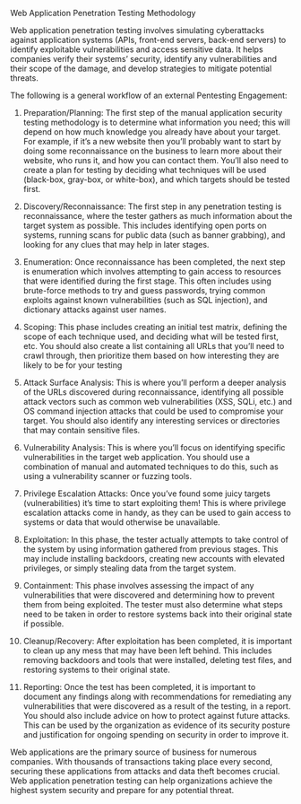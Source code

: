 Web Application Penetration Testing Methodology

Web application penetration testing involves simulating cyberattacks against application systems (APIs, front-end servers, back-end servers) to identify exploitable vulnerabilities and access sensitive data. It helps companies verify their systems’ security, identify any vulnerabilities and their scope of the damage, and develop strategies to mitigate potential threats.

The following is a general workflow of an external Pentesting Engagement:

1. Preparation/Planning: The first step of the manual application security testing methodology is to determine what information you need; this will depend on how much knowledge you already have about your target. For example, if it’s a new website then you’ll probably want to start by doing some reconnaissance on the business to learn more about their website, who runs it, and how you can contact them. You’ll also need to create a plan for testing by deciding what techniques will be used (black-box, gray-box, or white-box), and which targets should be tested first.

2. Discovery/Reconnaissance: The first step in any penetration testing is reconnaissance, where the tester gathers as much information about the target system as possible. This includes identifying open ports on systems, running scans for public data (such as banner grabbing), and looking for any clues that may help in later stages.

3. Enumeration: Once reconnaissance has been completed, the next step is enumeration which involves attempting to gain access to resources that were identified during the first stage. This often includes using brute-force methods to try and guess passwords, trying common exploits against known vulnerabilities (such as SQL injection), and dictionary attacks against user names.

4. Scoping: This phase includes creating an initial test matrix, defining the scope of each technique used, and deciding what will be tested first, etc. You should also create a list containing all URLs that you’ll need to crawl through, then prioritize them based on how interesting they are likely to be for your testing

5. Attack Surface Analysis: This is where you’ll perform a deeper analysis of the URLs discovered during reconnaissance, identifying all possible attack vectors such as common web vulnerabilities (XSS, SQLi, etc.) and OS command injection attacks that could be used to compromise your target. You should also identify any interesting services or directories that may contain sensitive files.

6. Vulnerability Analysis: This is where you’ll focus on identifying specific vulnerabilities in the target web application. You should use a combination of manual and automated techniques to do this, such as using a vulnerability scanner or fuzzing tools.
7. Privilege Escalation Attacks: Once you’ve found some juicy targets (vulnerabilities) it’s time to start exploiting them! This is where privilege escalation attacks come in handy, as they can be used to gain access to systems or data that would otherwise be unavailable.

8. Exploitation: In this phase, the tester actually attempts to take control of the system by using information gathered from previous stages. This may include installing backdoors, creating new accounts with elevated privileges, or simply stealing data from the target system.

9. Containment: This phase involves assessing the impact of any vulnerabilities that were discovered and determining how to prevent them from being exploited. The tester must also determine what steps need to be taken in order to restore systems back into their original state if possible.

10. Cleanup/Recovery: After exploitation has been completed, it is important to clean up any mess that may have been left behind. This includes removing backdoors and tools that were installed, deleting test files, and restoring systems to their original state.

11. Reporting: Once the test has been completed, it is important to document any findings along with recommendations for remediating any vulnerabilities that were discovered as a result of the testing, in a report. You should also include advice on how to protect against future attacks. This can be used by the organization as evidence of its security posture and justification for ongoing spending on security in order to improve it.

Web applications are the primary source of business for numerous companies. With thousands of transactions taking place every second, securing these applications from attacks and data theft becomes crucial. Web application penetration testing can help organizations achieve the highest system security and prepare for any potential threat.